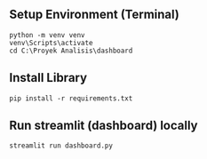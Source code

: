## Setup Environment (Terminal)
```
python -m venv venv
venv\Scripts\activate
cd C:\Proyek Analisis\dashboard
```
## Install Library
```
pip install -r requirements.txt
```

## Run streamlit (dashboard) locally
```
streamlit run dashboard.py
```
